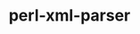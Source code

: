 ---
title: "perl-xml-parser"
layout: cache
categories: [package, develop-2025-01-05]
meta: {"versions": ["2.47"], "compilers": ["gcc@=11.1.0", "gcc@=11.4.0"], "oss": ["ubuntu20.04", "ubuntu22.04"], "platforms": ["linux"], "targets": ["x86_64_v3"], "stacks": ["data-vis-sdk", "e4s", "hep", "root"], "num_specs": 2, "num_specs_by_stack": {"data-vis-sdk": 1, "root": 2, "hep": 1, "e4s": 1}}
spec_details: [{"hash": "hbxgtkchqubbk3otf5e3jgizaie6vium", "compiler": "gcc@=11.1.0", "versions": ["2.47"], "os": "ubuntu20.04", "platform": "linux", "target": "x86_64_v3", "variants": ["build_system=perl"], "stacks": ["data-vis-sdk", "root"], "size": "-", "tarball": "https://binaries.spack.io/develop-2025-01-05/build_cache/linux-ubuntu20.04-x86_64_v3/gcc-11.1.0/perl-xml-parser-2.47/linux-ubuntu20.04-x86_64_v3-gcc-11.1.0-perl-xml-parser-2.47-hbxgtkchqubbk3otf5e3jgizaie6vium.spack"}, {"hash": "hgofxuehskcwoil3fkslxznirlfi2byo", "compiler": "gcc@=11.4.0", "versions": ["2.47"], "os": "ubuntu22.04", "platform": "linux", "target": "x86_64_v3", "variants": ["build_system=perl"], "stacks": ["hep", "root", "e4s"], "size": "-", "tarball": "https://binaries.spack.io/develop-2025-01-05/build_cache/linux-ubuntu22.04-x86_64_v3/gcc-11.4.0/perl-xml-parser-2.47/linux-ubuntu22.04-x86_64_v3-gcc-11.4.0-perl-xml-parser-2.47-hgofxuehskcwoil3fkslxznirlfi2byo.spack"}]
---